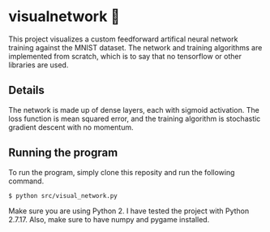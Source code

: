 # visualnetwork 🧠
This project visualizes a custom feedforward artifical neural network training against the MNIST dataset. The network and training algorithms are implemented from scratch, which is to say that no tensorflow or other libraries are used.

## Details
The network is made up of dense layers, each with sigmoid activation. The loss function is mean squared error, and the training algorithm is stochastic gradient descent with no momentum.

## Running the program
To run the program, simply clone this reposity and run the following command.
```
$ python src/visual_network.py
```
Make sure you are using Python 2. I have tested the project with Python 2.7.17. Also, make sure to have numpy and pygame installed. 
